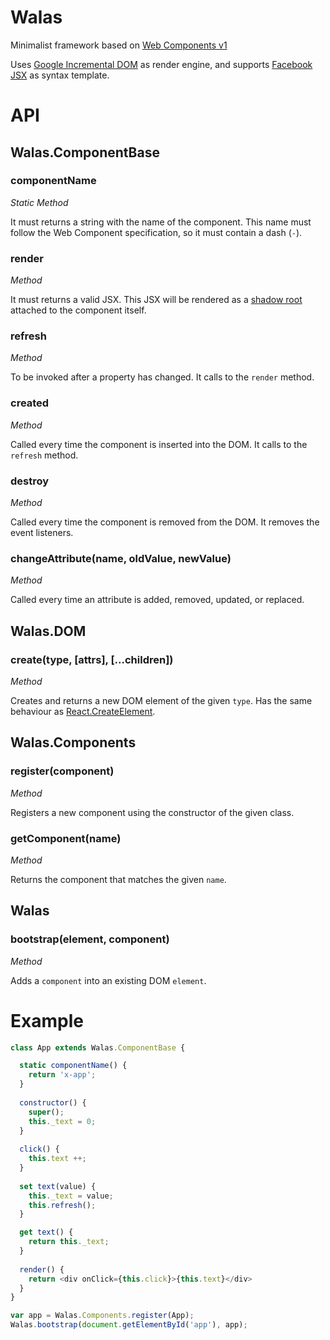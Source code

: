# Walas
Minimalist framework based on [Web Components v1](https://developers.google.com/web/fundamentals/getting-started/primers/customelements) 

Uses [Google Incremental DOM](https://github.com/google/incremental-dom) as render engine, and supports [Facebook JSX](https://facebook.github.io/react/docs/jsx-in-depth.html) as syntax template.

# API

## Walas.ComponentBase

### componentName
_Static Method_

It must returns a string with the name of the component. This name must follow the Web Component specification, so it must contain a dash (`-`).

### render
_Method_

It must returns a valid JSX. This JSX will be rendered as a [shadow root](https://developers.google.com/web/fundamentals/getting-started/primers/shadowdom) attached to the component itself.

### refresh
_Method_

To be invoked after a property has changed. It calls to the `render` method.

### created
_Method_

Called every time the component is inserted into the DOM. It calls to the `refresh` method.

### destroy
_Method_

Called every time the component is removed from the DOM. It removes the event listeners.

### changeAttribute(name, oldValue, newValue)
_Method_

Called every time an attribute is added, removed, updated, or replaced.

## Walas.DOM

### create(type,  [attrs],  [...children])
_Method_

Creates and returns a new DOM element of the given `type`. Has the same behaviour as [React.CreateElement](https://facebook.github.io/react/docs/react-api.html#createelement).


## Walas.Components

### register(component)
_Method_

Registers a new component using the constructor of the given class.

### getComponent(name)
_Method_

Returns the component that matches the given `name`.


## Walas

### bootstrap(element, component)
_Method_

Adds a `component` into an existing DOM `element`.


# Example
```js
class App extends Walas.ComponentBase {

  static componentName() {
    return 'x-app';
  }
  
  constructor() {
    super();
    this._text = 0;
  }
  
  click() {
    this.text ++;
  }
  
  set text(value) {
    this._text = value;
    this.refresh();
  }

  get text() {
    return this._text;
  }
  
  render() {
    return <div onClick={this.click}>{this.text}</div>
  }
}

var app = Walas.Components.register(App);
Walas.bootstrap(document.getElementById('app'), app);
```
